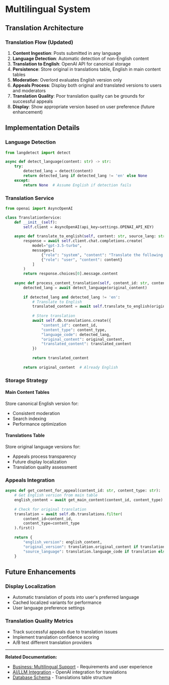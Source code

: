 # Multilingual System

## Translation Architecture

### Translation Flow (Updated)

1. **Content Ingestion**: Posts submitted in any language
2. **Language Detection**: Automatic detection of non-English content
3. **Translation to English**: OpenAI API for canonical storage
4. **Persistence**: Store original in translations table, English in main content tables
5. **Moderation**: Overlord evaluates English version only
6. **Appeals Process**: Display both original and translated versions to users and moderators
7. **Translation Quality**: Poor translation quality can be grounds for successful appeals
8. **Display**: Show appropriate version based on user preference (future enhancement)

## Implementation Details

### Language Detection
```python
from langdetect import detect

async def detect_language(content: str) -> str:
    try:
        detected_lang = detect(content)
        return detected_lang if detected_lang != 'en' else None
    except:
        return None  # Assume English if detection fails
```

### Translation Service
```python
from openai import AsyncOpenAI

class TranslationService:
    def __init__(self):
        self.client = AsyncOpenAI(api_key=settings.OPENAI_API_KEY)
    
    async def translate_to_english(self, content: str, source_lang: str) -> str:
        response = await self.client.chat.completions.create(
            model="gpt-3.5-turbo",
            messages=[
                {"role": "system", "content": "Translate the following text to English. Preserve the original meaning and tone as much as possible."},
                {"role": "user", "content": content}
            ]
        )
        return response.choices[0].message.content
    
    async def process_content_translation(self, content_id: str, content_type: str, original_content: str):
        detected_lang = await detect_language(original_content)
        
        if detected_lang and detected_lang != 'en':
            # Translate to English
            translated_content = await self.translate_to_english(original_content, detected_lang)
            
            # Store translation
            await self.db.translations.create({
                "content_id": content_id,
                "content_type": content_type,
                "language_code": detected_lang,
                "original_content": original_content,
                "translated_content": translated_content
            })
            
            return translated_content
        
        return original_content  # Already English
```

### Storage Strategy

#### Main Content Tables
Store canonical English version for:
- Consistent moderation
- Search indexing
- Performance optimization

#### Translations Table
Store original language versions for:
- Appeals process transparency
- Future display localization
- Translation quality assessment

### Appeals Integration

```python
async def get_content_for_appeal(content_id: str, content_type: str):
    # Get English version from main table
    english_content = await get_main_content(content_id, content_type)
    
    # Check for original translation
    translation = await self.db.translations.filter(
        content_id=content_id,
        content_type=content_type
    ).first()
    
    return {
        "english_version": english_content,
        "original_version": translation.original_content if translation else None,
        "source_language": translation.language_code if translation else "en"
    }
```

## Future Enhancements

### Display Localization
- Automatic translation of posts into user's preferred language
- Cached localized variants for performance
- User language preference settings

### Translation Quality Metrics
- Track successful appeals due to translation issues
- Implement translation confidence scoring
- A/B test different translation providers

---

**Related Documentation:**
- [Business: Multilingual Support](../business-requirements/15-multilingual.md) - Requirements and user experience
- [AI/LLM Integration](./07-ai-llm-integration.md) - OpenAI integration for translations
- [Database Schema](./05-database-schema.md) - Translations table structure
